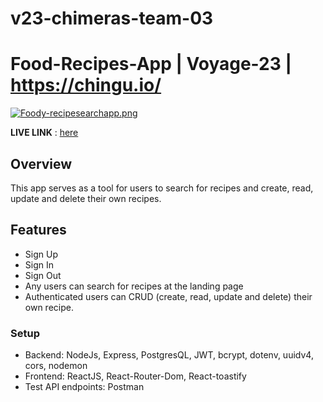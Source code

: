 # v23-chimeras-team-03

# Food-Recipes-App | Voyage-23 | https://chingu.io/

[![Foody-recipesearchapp.png](https://i.postimg.cc/VkQzy5fc/Foody-recipesearchapp.png)](https://postimg.cc/QHb218K6)

**LIVE LINK** : [here](https://foody-recipesearchapp.herokuapp.com/)

## **Overview**

This app serves as a tool for users to search for recipes and create, read, update and delete their own recipes.

## Features

- Sign Up
- Sign In
- Sign Out
- Any users can search for recipes at the landing page
- Authenticated users can CRUD (create, read, update and delete) their own recipe.

### Setup

- Backend: NodeJs, Express, PostgresQL, JWT, bcrypt, dotenv, uuidv4, cors, nodemon
- Frontend: ReactJS, React-Router-Dom, React-toastify
- Test API endpoints: Postman

